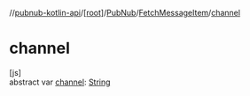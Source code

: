 //[pubnub-kotlin-api](../../../../index.md)/[[root]](../../index.md)/[PubNub](../index.md)/[FetchMessageItem](index.md)/[channel](channel.md)

# channel

[js]\
abstract var [channel](channel.md): [String](https://kotlinlang.org/api/core/kotlin-stdlib/kotlin/-string/index.html)
